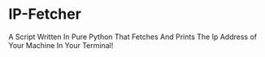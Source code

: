 # IP-Fetcher
A Script Written In Pure Python That Fetches And Prints The Ip Address of Your Machine In Your Terminal!
